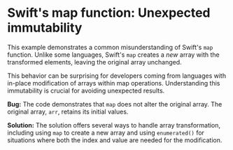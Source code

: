 # Swift's map function: Unexpected immutability

This example demonstrates a common misunderstanding of Swift's `map` function. Unlike some languages, Swift's `map` creates a *new* array with the transformed elements, leaving the original array unchanged.

This behavior can be surprising for developers coming from languages with in-place modification of arrays within map operations.  Understanding this immutability is crucial for avoiding unexpected results.

**Bug:** The code demonstrates that `map` does not alter the original array.  The original array, `arr`, retains its initial values.

**Solution:** The solution offers several ways to handle array transformation, including using `map` to create a new array and using `enumerated()` for situations where both the index and value are needed for the modification.